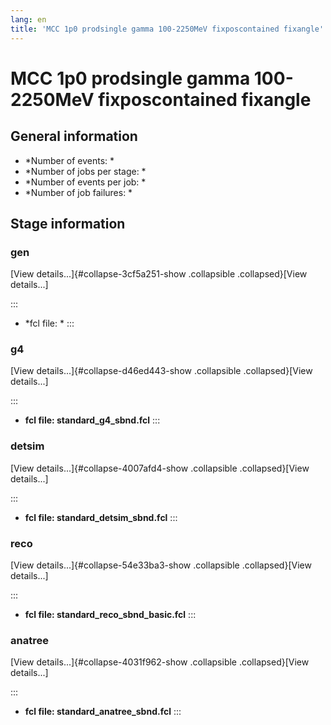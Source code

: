 ```yaml
---
lang: en
title: 'MCC 1p0 prodsingle gamma 100-2250MeV fixposcontained fixangle'
---
```




MCC 1p0 prodsingle gamma 100-2250MeV fixposcontained fixangle
==============================================================================================================================================



General information 
----------------------------------------------------------

-   \*Number of events: \*
-   \*Number of jobs per stage: \*
-   \*Number of events per job: \*
-   \*Number of job failures: \*



Stage information 
------------------------------------------------------



### gen 

[View details\...]{#collapse-3cf5a251-show .collapsible
.collapsed}[View details\...]

::: 
-   \*fcl file: \*
:::



### g4 

[View details\...]{#collapse-d46ed443-show .collapsible
.collapsed}[View details\...]

::: 
-   **fcl file: standard\_g4\_sbnd.fcl**
:::



### detsim 

[View details\...]{#collapse-4007afd4-show .collapsible
.collapsed}[View details\...]

::: 
-   **fcl file: standard\_detsim\_sbnd.fcl**
:::



### reco 

[View details\...]{#collapse-54e33ba3-show .collapsible
.collapsed}[View details\...]

::: 
-   **fcl file: standard\_reco\_sbnd\_basic.fcl**
:::



### anatree 

[View details\...]{#collapse-4031f962-show .collapsible
.collapsed}[View details\...]

::: 
-   **fcl file: standard\_anatree\_sbnd.fcl**
:::
